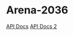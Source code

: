 # Arena-2036
[API Docs](https://www.postman.com/tecomon/workspace/tecomon/collection/20927258-a593ed69-de1f-4d3a-8cba-6cb7196ec718?action=share&creator=20927258)
[API Docs 2](https://documenter.getpostman.com/view/20927258/2s9YXb84zk#ca26fa44-d9c5-4e3d-bc36-e073d764e761)
